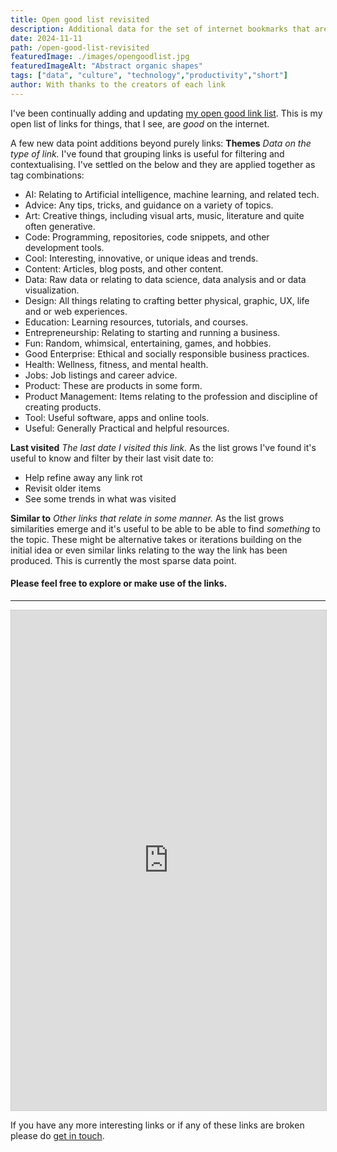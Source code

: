 ```yaml
---
title: Open good list revisited
description: Additional data for the set of internet bookmarks that are good.
date: 2024-11-11
path: /open-good-list-revisited
featuredImage: ./images/opengoodlist.jpg
featuredImageAlt: "Abstract organic shapes"
tags: ["data", "culture", "technology","productivity","short"]
author: With thanks to the creators of each link
---
```


I've been continually adding and updating [my open good link list](/open-good-list). This is my open list of links for things, that I see, are *good* on the internet.

A few new data point additions beyond purely links:
**Themes**
_Data on the type of link._
I've found that grouping links is useful for filtering and contextualising. I've settled on the below and they are applied together as tag combinations:

- AI: Relating to Artificial intelligence, machine learning, and related tech.
- Advice: Any tips, tricks, and guidance on a variety of topics.
- Art: Creative things, including visual arts, music, literature and quite often generative.
- Code: Programming, repositories, code snippets, and other development tools.
- Cool: Interesting, innovative, or unique ideas and trends.
- Content: Articles, blog posts, and other content.
- Data: Raw data or relating to data science, data analysis and or data visualization.
- Design: All things relating to crafting better physical, graphic, UX, life and or web experiences.
- Education: Learning resources, tutorials, and courses.
- Entrepreneurship: Relating to starting and running a business.
- Fun: Random, whimsical, entertaining, games, and hobbies.
- Good Enterprise: Ethical and socially responsible business practices.
- Health: Wellness, fitness, and mental health.
- Jobs: Job listings and career advice.
- Product: These are products in some form.
- Product Management: Items relating to the profession and discipline of creating products.
- Tool: Useful software, apps and online tools.
- Useful: Generally Practical and helpful resources.

**Last visited**
_The last date I visited this link._
As the list grows I've found it's useful to know and filter by their last visit date to:

- Help refine away any link rot
- Revisit older items
- See some trends in what was visited

**Similar to**
_Other links that relate in some manner._
As the list grows similarities emerge and it's useful to be able to be able to find _something_ to the topic. These might be alternative takes or iterations building on the initial idea or even similar links relating to the way the link has been produced. This is currently the most sparse data point.

#### Please feel free to explore or make use of the links.
---

<iframe class="airtable-embed" src="https://airtable.com/embed/shrl4vxOG1KNlAhiu?backgroundColor=green&viewControls=on" frameborder="0" onmousewheel="" width="100%" height="800" style="background: transparent; border: 1px solid #ccc;"></iframe>

If you have any more interesting links or if any of these links are broken please do [get in touch](/contact).